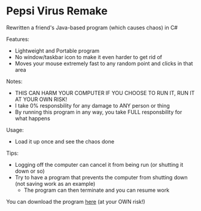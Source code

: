 # Pepsi Virus Remake

Rewritten a friend's Java-based program (which causes chaos) in C#


Features:
- Lightweight and Portable program
- No window/taskbar icon to make it even harder to get rid of
- Moves your mouse extremely fast to any random point and clicks in that area

Notes:
- THIS CAN HARM YOUR COMPUTER IF YOU CHOOSE TO RUN IT, RUN IT AT YOUR OWN RISK!
- I take 0% responsbility for any damage to ANY person or thing
- By running this program in any way, you take FULL responsbility for what happens

Usage:
- Load it up once and see the chaos done

Tips:
- Logging off the computer can cancel it from being run (or shutting it down or so)
- Try to have a program that prevents the computer from shutting down (not saving work as an example)
  - The program can then terminate and you can resume work

You can download the program [here](https://www.dropbox.com/s/dt4c9l9756rc4zx/Pepsi.exe?dl=0) (at your OWN risk!)
